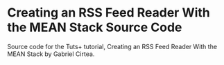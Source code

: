 # Creating an RSS Feed Reader With the MEAN Stack Source Code

Source code for the Tuts+ tutorial, Creating an RSS Feed Reader With the MEAN Stack by Gabriel Cirtea.
